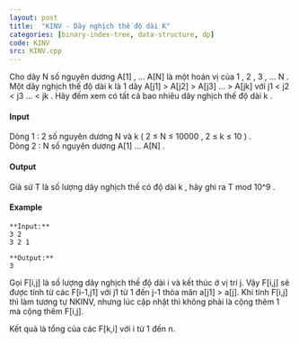 ```yaml
---
layout: post
title:  "KINV - Dãy nghịch thế độ dài K"
categories: [binary-index-tree, data-structure, dp]
code: KINV
src: KINV.cpp
---
```




  


Cho dãy N số nguyên dương A\[1\] , … A\[N\] là một hoán vị của 1 , 2 , 3 , … N .  
Một dãy nghịch thế độ dài k là 1 dãy A\[j1\] > A\[j2\] > A\[j3\] … > A\[jk\] với j1 < j2 < j3 … < jk . Hãy đếm xem có tất cả bao nhiêu dãy nghịch thế độ dài k .

#### Input

Dòng 1 : 2 số nguyên dương N và k ( 2 ≤ N ≤ 10000 , 2 ≤ k ≤ 10 ) .  
Dòng 2 : N số nguyên dương A\[1\] … A\[N\] .

#### Output

Giả sử T là số lượng dãy nghịch thế có độ dài k , hãy ghi ra T mod 10^9 .

#### Example

```
**Input:**
3 2
3 2 1

**Output:**
3

```

<!--more-->



Gọi F[i,j] là số lượng dãy nghịch thế độ dài i và kết thúc ở vị trí j. Vậy F[i,j] sẽ được tính từ các F[i-1,j1] với j1 từ 1 đến j-1 thỏa mãn a[j1] > a[j]. Khi tính F[i,j] thì làm tương tự NKINV, nhưng lúc cập nhật thì không phải là cộng thêm 1 mà cộng thêm F[i,j].


Kết quả là tổng của các F[k,i] với i từ 1 đến n.
